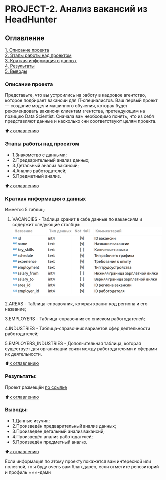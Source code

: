 # PROJECT-2. Анализ вакансий из HeadHunter

## Оглавление  
[1. Описание проекта](https://github.com/Nagliy777/sf_data_science/blob/main/Проекты/PROJECT-2.%20Анализ%20вакансий%20из%20HeadHunter/README.md#Описание-проекта)  
[2. Этапы работы над проектом](https://github.com/Nagliy777/sf_data_science/blob/main/Проекты/PROJECT-2.%20Анализ%20вакансий%20из%20HeadHunter/README.md#Этапы-работы-над-проектом)  
[3. Краткая информация о данных](https://github.com/Nagliy777/sf_data_science/blob/main/Проекты/PROJECT-2.%20Анализ%20вакансий%20из%20HeadHunter/README.md#Краткая-информация-о-данных)  
[4. Результаты](https://github.com/Nagliy777/sf_data_science/blob/main/Проекты/PROJECT-2.%20Анализ%20вакансий%20из%20HeadHunter/README.md#Результаты)    
[5. Выводы](https://github.com/Nagliy777/sf_data_science/blob/main/Проекты/PROJECT-2.%20Анализ%20вакансий%20из%20HeadHunter/README.md#Выводы) 

### Описание проекта    
 Представьте, что вы устроились на работу в кадровое агентство, которое подбирает вакансии для IT-специалистов. Ваш первый проект — создание модели машинного обучения, которая будет рекомендовать вакансии клиентам агентства, претендующим на позицию Data Scientist. Сначала вам необходимо понять, что из себя представляют данные и насколько они соответствуют целям проекта.

:arrow_up:[к оглавлению](//github.com/Nagliy777/sf_data_science/blob/main/Проекты/PROJECT-2.%20Анализ%20вакансий%20из%20HeadHunter/README.md#Оглавление)


### Этапы работы над проектом  

- 1.Знакомство с данными;
- 2.Предварительный анализ данных;
- 3.Детальный анализ вакансий;
- 4.Анализ работодателей;
- 5.Предметный анализ.

:arrow_up:[к оглавлению](//github.com/Nagliy777/sf_data_science/blob/main/Проекты/PROJECT-2.%20Анализ%20вакансий%20из%20HeadHunter/README.md#Оглавление)

### Краткая информация о данных
Имеется 5 таблиц:
1. VACANCIES - Таблица хранит в себе данные по вакансиям и содержит следующие столбцы:
![alt text](asset-v1_SkillFactory+DST-3.0+28FEB2021+type@asset+block@SQL_pj2_2_2.png)

2.AREAS - Таблица-справочник, которая хранит код региона и его название;

3.EMPLOYERS - Таблица-справочник со списком работодателей;

4.INDUSTRIES - Таблица-справочник вариантов сфер деятельности работодателей;

5.EMPLOYERS_INDUSTRIES - Дополнительная таблица, которая существует для организации связи между работодателями и сферами их деятельности.

  
:arrow_up:[к оглавлению](https://github.com/Nagliy777/sf_data_science/blob/main/Проекты/PROJECT-2.%20Анализ%20вакансий%20из%20HeadHunter/README.md#Оглавление)


### Результаты:  
Проект размещён [по ссылке](https://github.com/Nagliy777/sf_data_science/blob/main/Проекты/PROJECT-2.%20Анализ%20вакансий%20из%20HeadHunter/Project_2.ipynb)

:arrow_up:[к оглавлению](https://github.com/Nagliy777/sf_data_science/blob/main/Проекты/PROJECT-2.%20Анализ%20вакансий%20из%20HeadHunter/README.md#Оглавление)


### Выводы:  
- 1.Данные изучил;
- 2.Произведён предварительный анализ данных; 
- 3.Произведён детальный анализ вакансий;
- 4.Произведён анализ работодателей;
- 5.Произведён предметный анализ.


:arrow_up:[к оглавлению](https://github.com/Nagliy777/sf_data_science/tree/main/Проекты/PROJECT-1.%20Анализ%20резюме%20из%20HeadHunter/README.md#Оглавление)


Если информация по этому проекту покажется вам интересной или полезной, то я буду очень вам благодарен, если отметите репозиторий и профиль ⭐️⭐️⭐️-дами